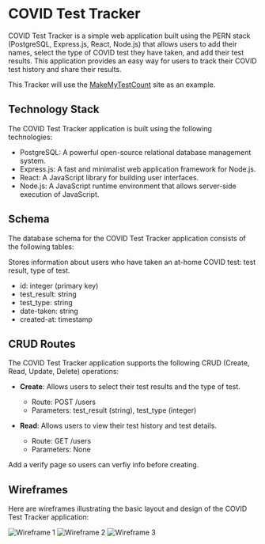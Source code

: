 # COVID Test Tracker

COVID Test Tracker is a simple web application built using the PERN stack (PostgreSQL, Express.js, React, Node.js) that allows users to add their names, select the type of COVID test they have taken, and add their test results. This application provides an easy way for users to track their COVID test history and share their results.

This Tracker will use the [MakeMyTestCount](https://learn.makemytestcount.org/) site as an example.

## Technology Stack

The COVID Test Tracker application is built using the following technologies:

- PostgreSQL: A powerful open-source relational database management system.
- Express.js: A fast and minimalist web application framework for Node.js.
- React: A JavaScript library for building user interfaces.
- Node.js: A JavaScript runtime environment that allows server-side execution of JavaScript.

## Schema

The database schema for the COVID Test Tracker application consists of the following tables:

Stores information about users who have taken an at-home COVID test: test result, type of test.
  - id: integer (primary key)
  - test_result: string
  - test_type: string
  - date-taken: string
  - created-at: timestamp

## CRUD Routes

The COVID Test Tracker application supports the following CRUD (Create, Read, Update, Delete) operations:

- **Create**: Allows users to select their test results and the type of test.
  - Route: POST /users
  - Parameters: test_result (string), test_type (integer)

- **Read**: Allows users to view their test history and test details.
  - Route: GET /users
  - Parameters: None

Add a verify page so users can verfiy info before creating.

## Wireframes

Here are wireframes illustrating the basic layout and design of the COVID Test Tracker application:

![Wireframe 1](link_to_wireframe_1)
![Wireframe 2](link_to_wireframe_2)
![Wireframe 3](link_to_wireframe_3)
